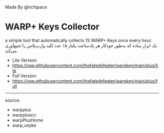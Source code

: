 Made By @ircfspace
# WARP+ Keys Collector

a simple tool that automatically collects 15 WARP+ Keys once every hour.<br>
یک ابزار ساده که به‌طور خودکار هر یک‌ساعت یکبار ۱۵ عدد کلید وارپ‌پلاس را جمع‌آوری می‌کند.


* Lite Version:
* https://raw.githubusercontent.com/thefatedefeater/warpkey/main/plus/lite
* Full Version:
* https://raw.githubusercontent.com/thefatedefeater/warpkey/main/plus/full

<hr />

source:
* warpplus
* warppluscn
* warpPlusHome
* warp_veyke
